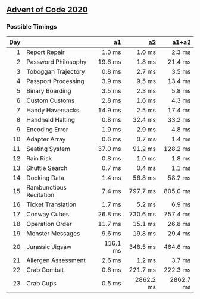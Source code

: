 ## [Advent of Code 2020](https://adventofcode.com/2020/)

### Possible Timings
| Day | | a1 | a2 | a1+a2 |
| ---: | :--- | ---: | ---: | ---: |
| 1 | Report Repair | 1.3 ms | 1.0 ms | 2.3 ms |
| 2 | Password Philosophy | 19.6 ms | 1.8 ms | 21.4 ms |
| 3 | Toboggan Trajectory | 0.8 ms | 2.7 ms | 3.5 ms |
| 4 | Passport Processing | 3.9 ms | 9.5 ms | 13.4 ms |
| 5 | Binary Boarding | 3.5 ms | 2.3 ms | 5.8 ms |
| 6 | Custom Customs | 2.8 ms | 1.6 ms | 4.3 ms |
| 7 | Handy Haversacks | 14.9 ms | 2.5 ms | 17.4 ms |
| 8 | Handheld Halting | 0.8 ms | 32.4 ms | 33.2 ms |
| 9 | Encoding Error | 1.9 ms | 2.9 ms | 4.8 ms |
| 10 | Adapter Array | 0.6 ms | 0.7 ms | 1.4 ms |
| 11 | Seating System | 37.0 ms | 91.2 ms | 128.2 ms |
| 12 | Rain Risk | 0.8 ms | 1.0 ms | 1.8 ms |
| 13 | Shuttle Search | 0.7 ms | 0.4 ms | 1.1 ms |
| 14 | Docking Data | 1.4 ms | 56.8 ms | 58.2 ms |
| 15 | Rambunctious Recitation | 7.4 ms | 797.7 ms | 805.0 ms |
| 16 | Ticket Translation | 1.7 ms | 5.2 ms | 6.9 ms |
| 17 | Conway Cubes | 26.8 ms | 730.6 ms | 757.4 ms |
| 18 | Operation Order | 11.7 ms | 15.1 ms | 26.8 ms |
| 19 | Monster Messages | 9.6 ms | 19.8 ms | 29.4 ms |
| 20 | Jurassic Jigsaw | 116.1 ms | 348.5 ms | 464.6 ms |
| 21 | Allergen Assessment | 2.6 ms | 1.2 ms | 3.7 ms |
| 22 | Crab Combat | 0.6 ms | 221.7 ms | 222.3 ms |
| 23 | Crab Cups | 0.5 ms | 2862.2 ms | 2862.7 ms |
